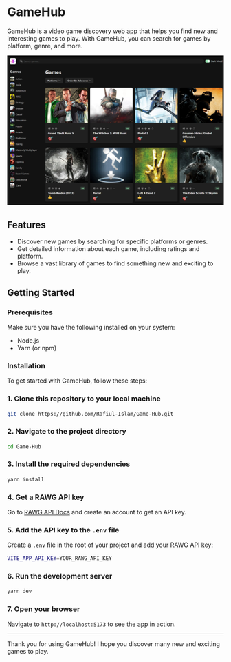 # GameHub

GameHub is a video game discovery web app that helps you find new and interesting games to play. With GameHub, you can search for games by platform, genre, and more.

![Project Screenshot](src/assets/screenshot.png)

## Features

- Discover new games by searching for specific platforms or genres.
- Get detailed information about each game, including ratings and platform.
- Browse a vast library of games to find something new and exciting to play.

## Getting Started

### Prerequisites

Make sure you have the following installed on your system:

- Node.js
- Yarn (or npm)

### Installation

To get started with GameHub, follow these steps:

### 1. Clone this repository to your local machine

```sh
git clone https://github.com/Rafiul-Islam/Game-Hub.git
```

### 2. Navigate to the project directory

```sh
cd Game-Hub
```

### 3. Install the required dependencies

```sh
yarn install
```

### 4. Get a RAWG API key

Go to [RAWG API Docs](https://rawg.io/apidocs) and create an account to get an API key.

### 5. Add the API key to the `.env` file

Create a `.env` file in the root of your project and add your RAWG API key:

```sh
VITE_APP_API_KEY=YOUR_RAWG_API_KEY
```

### 6. Run the development server

```sh
yarn dev
```

### 7. Open your browser

Navigate to `http://localhost:5173` to see the app in action.

---

Thank you for using GameHub! I hope you discover many new and exciting games to play.
